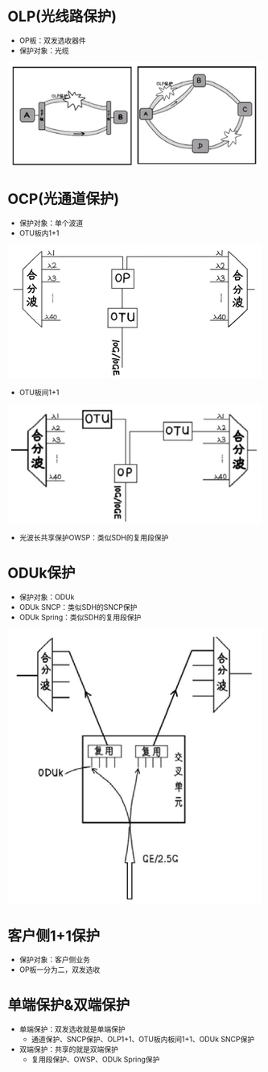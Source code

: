 # OLP\(光线路保护\)

* OP板：双发选收器件
* 保护对象：光缆

![](/assets/Figure-0123-117.jpg)

# OCP\(光通道保护\)

* 保护对象：单个波道
* OTU板内1+1

![](/assets/Figure-0124-118.jpg)

* OTU板间1+1

![](/assets/Figure-0124-119.jpg)

* 光波长共享保护OWSP：类似SDH的复用段保护

# ODUk保护

* 保护对象：ODUk
* ODUk SNCP：类似SDH的SNCP保护
* ODUk Spring：类似SDH的复用段保护

![](/assets/Figure-0125-120.jpg)

# 客户侧1+1保护

* 保护对象：客户侧业务
* OP板一分为二，双发选收

# 单端保护&双端保护

* 单端保护：双发选收就是单端保护
  * 通道保护、SNCP保护、OLP1+1、OTU板内板间1+1、ODUk SNCP保护
* 双端保护：共享的就是双端保护
  * 复用段保护、OWSP、ODUk Spring保护



